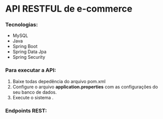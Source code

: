 # API RESTFUL de e-commerce
### Tecnologias:
* MySQL
* Java
* Spring Boot
* Spring Data Jpa
* Spring Security

### Para executar a API:

1. Baixe todas depedência do arquivo pom.xml
2. Configure o arquivo **application.properties** com as configurações do seu banco de dados.
3. Execute o sistema .

### Endpoints REST:



